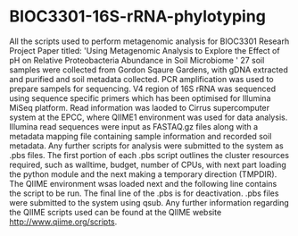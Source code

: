# BIOC3301-16S-rRNA-phylotyping
All the scripts used to perform metagenomic analysis for BIOC3301 Researh Project Paper titled: 'Using Metagenomic Analysis to Explore the Effect of pH on Relative Proteobacteria Abundance in Soil Microbiome '
27 soil samples were collected from Gordon Sqaure Gardens, with gDNA extracted and purified and soil metadata collected. PCR amplification was used to prepare sampels for sequencing. V4 region of 16S rRNA was sequenced using sequence specific primers which has been optimised for Illumina MiSeq platform. Read information was laoded to Cirrus supercomputer system at the EPCC, where QIIME1 environment was used for data analysis. 
Illumina read sequences were input as FASTAQ.gz files along with a metadata mapping file containing sample information and recorded soil metadata. Any further scripts for analysis were submitted to the system as .pbs files.
The first portion of each .pbs script outlines the cluster resources required, such as walltime, budget, number of CPUs, with next part loading the python module and the next making a temporary direction (TMPDIR). The QIIME environment wsas loaded next and the following line contains the script to be run. The final line of the .pbs is for deactivation.
.pbs files were submitted to the system using qsub.
Any further information regarding the QIIME scripts used can be found at the QIIME website http://www.qiime.org/scripts.
